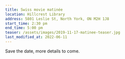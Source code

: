 ```yaml
---
title: Swiss movie matinée
location: Hillcrest Library
address: 5801 Leslie St, North York, ON M2H 1J8
start_time: 2:30 pm
end_time: 5:00 pm
teaser: /assets/images/2019-11-17-matinee-teaser.jpg
last_modified_at: 2022-06-11
---
```


Save the date, more details to come.
